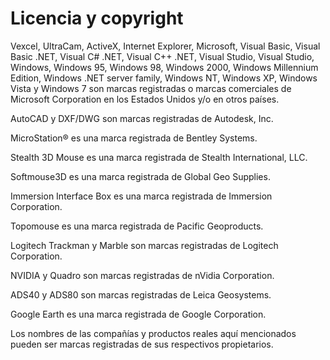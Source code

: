 # Licencia y copyright

Vexcel, UltraCam, ActiveX, Internet Explorer, Microsoft, Visual Basic, Visual Basic .NET, Visual C\# .NET, Visual C++ .NET, Visual Studio, Visual Studio, Windows, Windows 95, Windows 98, Windows 2000, Windows Millennium Edition, Windows .NET server family, Windows NT, Windows XP, Windows Vista y Windows 7 son marcas registradas o marcas comerciales de Microsoft Corporation en los Estados Unidos y/o en otros países.

AutoCAD y DXF/DWG son marcas registradas de Autodesk, Inc.

MicroStation® es una marca registrada de Bentley Systems.

Stealth 3D Mouse es una marca registrada de Stealth International, LLC.

Softmouse3D es una marca registrada de Global Geo Supplies.

Immersion Interface Box es una marca registrada de Immersion Corporation.

Topomouse es una marca registrada de Pacific Geoproducts.

Logitech Trackman y Marble son marcas registradas de Logitech Corporation.

NVIDIA y Quadro son marcas registradas de nVidia Corporation.

ADS40 y ADS80 son marcas registradas de Leica Geosystems.

Google Earth es una marca registrada de Google Corporation.

Los nombres de las compañías y productos reales aquí mencionados pueden ser marcas registradas de sus respectivos propietarios.

